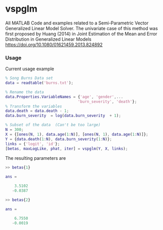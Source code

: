 #  vspglm
All MATLAB Code and examples related to a Semi-Parametric Vector Generalized Linear Model Solver. The univariate case of this method was first proposed by Huang (2014) in Joint Estimation of the Mean and Error Distribution in Generalized Linear Models https://doi.org/10.1080/01621459.2013.824892



### Usage 

Current usage example

```matlab
% Song Burns Data set
data = readtable('burns.txt');

% Rename the data
data.Properties.VariableNames = {'age', 'gender',...
                                'burn_severity', 'death'};
% Transform the variables 
data.death = data.death - 1;
data.burn_severity  = log(data.burn_severity  + 1);

% Subset of the data  (Can't be too large)
N = 300;
X = {[ones(N, 1), data.age(1:N)], [ones(N, 1), data.age(1:N)]};
Y = {data.death(1:N), data.burn_severity(1:N)};
links = {'logit', 'id'};
[betas, maxLogLike, phat, iter] = vspglm(Y, X, links);
```

The resulting parameters are 

```matlab
>> betas{1}

ans =

    3.5102
   -0.0387

>> betas{2}

ans =

    6.7550
   -0.0019
```

